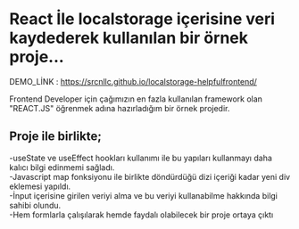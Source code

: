 # React İle localstorage içerisine veri kaydederek kullanılan bir örnek proje...

DEMO_LİNK : https://srcnllc.github.io/localstorage-helpfulfrontend/

Frontend Developer için çağımızın en fazla kullanılan framework olan "REACT.JS" öğrenmek adına hazırladığım bir örnek projedir.

 ## Proje ile birlikte;
 -useState ve useEffect hookları kullanımı ile bu yapıları kullanmayı daha kalıcı bilgi edinmemi sağladı.  
 -Javascript map fonksiyonu ile birlikte döndürdüğü dizi içeriği kadar yeni div eklemesi yapıldı.  
 -İnput içerisine girilen veriyi alma ve bu veriyi kullanabilme hakkında bilgi sahibi olundu.  
 -Hem formlarla çalışılarak hemde faydalı olabilecek bir proje ortaya çıktı
